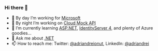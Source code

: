 ### Hi there 👋

- 🔭 By day I’m working for [Microsoft](https://www.microsoft.com/)
- 🔭 By night I’m working on [Cloud Mock API](https://cloudmockapi.azurewebsites.net/) 
- 🌱 I’m currently learning [ASP.NET](https://docs.microsoft.com/en-us/aspnet/core/?view=aspnetcore-3.1), [IdentityServer 4](https://identityserver4.readthedocs.io/en/latest/), and plenty of Azure goodies...
- 💬 Ask me about [.NET](https://dotnet.microsoft.com/)
- 📫 How to reach me: Twitter: [@adriandreionut](https://twitter.com/adriandreionut), LinkedIn: [@adriandrei](https://www.linkedin.com/in/adriandrei/)


<!--
**adriandrei/adriandrei** is a ✨ _special_ ✨ repository because its `README.md` (this file) appears on your GitHub profile.

Here are some ideas to get you started:

- 🔭 I’m currently working on ...
- 🌱 I’m currently learning ...
- 👯 I’m looking to collaborate on ...
- 🤔 I’m looking for help with ...
- 💬 Ask me about ...
- 📫 How to reach me: ...
- 😄 Pronouns: ...
- ⚡ Fun fact: ...
-->
